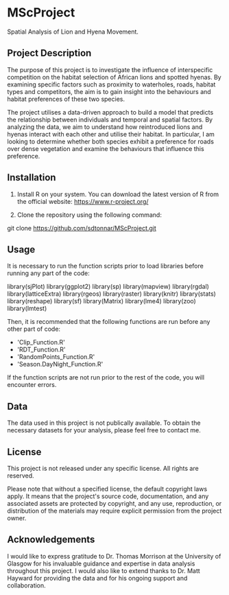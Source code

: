 # MScProject

Spatial Analysis of Lion and Hyena Movement.

## Project Description

The purpose of this project is to investigate the influence of interspecific competition on the habitat selection of African lions and spotted hyenas. By examining specific factors such as proximity to waterholes, roads, habitat types and competitors, the aim is to gain insight into the behaviours and habitat preferences of these two species.

The project utilises a data-driven approach to build a model that predicts the relationship between individuals and temporal and spatial factors. By analyzing the data, we aim to understand how reintroduced lions and hyenas interact with each other and utilise their habitat. In particular, I am looking to determine whether both species exhibit a preference for roads over dense vegetation and examine the behaviours that influence this preference.

## Installation

1. Install R on your system. You can download the latest version of R from the official website: https://www.r-project.org/

2. Clone the repository using the following command:

git clone https://github.com/sdtonnar/MScProject.git

## Usage

It is necessary to run the function scripts prior to load libraries before running any part of the code:

library(sjPlot)
library(ggplot2)
library(sp)
library(mapview)
library(rgdal)
library(latticeExtra)
library(rgeos)
library(raster)
library(knitr)
library(stats)
library(reshape)
library(sf)
library(Matrix)
library(lme4)
library(zoo)
library(lmtest)

Then, it is recommended that the following functions are run before any other part of code:

- 'Clip_Function.R'
- 'RDT_Function.R'
- 'RandomPoints_Function.R'
- 'Season.DayNight_Function.R'

If the function scripts are not run prior to the rest of the code, you will encounter errors.

## Data

The data used in this project is not publically available. To obtain the necessary datasets for your analysis, please feel free to contact me.

## License

This project is not released under any specific license. All rights are reserved.

Please note that without a specified license, the default copyright laws apply. It means that the project's source code, documentation, and any associated assets are protected by copyright, and any use, reproduction, or distribution of the materials may require explicit permission from the project owner.

## Acknowledgements

I would like to express gratitude to Dr. Thomas Morrison at the University of Glasgow for his invaluable guidance and expertise in data analysis throughout this project. I would also like to extend thanks to Dr. Matt Hayward for providing the data and for his ongoing support and collaboration.


